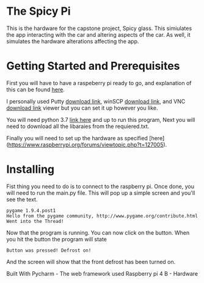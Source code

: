 # The Spicy Pi
This is the hardware for the capstone project, Spicy glass. This simiulates the app interacting with the car and altering aspects of the car.  As well, it simulates the hardware alterations affecting the app.

# Getting Started and Prerequisites
First you will have to have a raspeberry pi ready to go, and explanation of this can be found [here](https://magpi.raspberrypi.org/articles/set-up-raspberry-pi-4).

I personally used Putty [download link](https://www.google.com/search?q=putty&rlz=1C1CHBF_enUS893US893&oq=putty&aqs=chrome..69i57j0l7.551j0j4&sourceid=chrome&ie=UTF-8), winSCP [download link](https://winscp.net/eng/index.php), and VNC [download link](https://www.realvnc.com/en/connect/download/viewer/) viewer but you can set it up however you like.

You will need python 3.7 [link here](https://www.python.org/downloads/release/python-370/) and up to run this program,
Next you will need to download all the libaraies from the requiered.txt.

Finally you will need to set up the hardware as specified [here] (https://www.raspberrypi.org/forums/viewtopic.php?t=127005).

# Installing

Fist thing you need to do is to connect to the raspberry pi.  Once done, you will need to run the main.py file.  This will pop up a simple screen and you'll see the text.
```
pygame 1.9.4.post1
Hello from the pygame community, http://www.pygame.org/contribute.html
Went into the Thread!
```
Now that the program is running.  You can now click on the button.
When you hit the button the program will state
```
Button was pressed! Defrost on!
```
And the screen will show that the front defrost has been turned on.


Built With
Pycharm - The web framework used
Raspberry pi 4 B - Hardware



